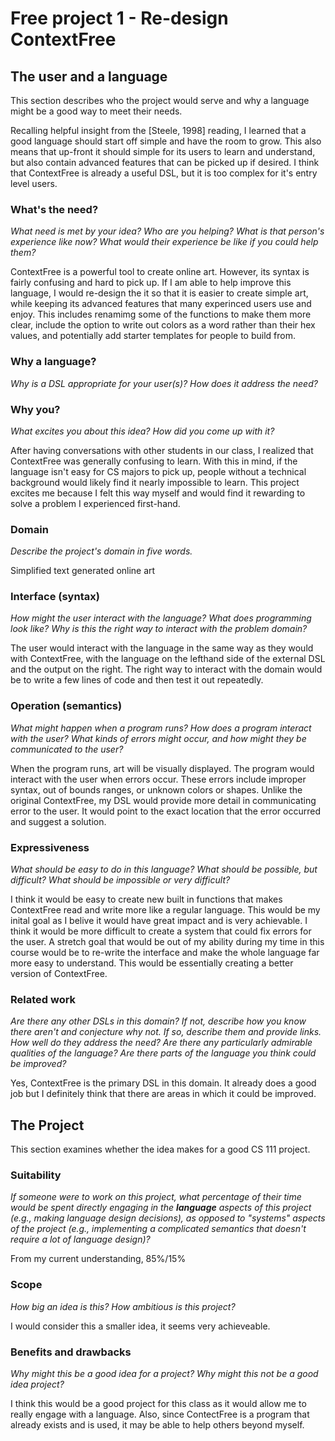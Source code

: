 # Free project 1 - Re-design ContextFree

## The user and a language

This section describes who the project would serve and why a language might be a
good way to meet their needs.

Recalling helpful insight from the [Steele, 1998] reading, I learned that a good language should start off simple and have the room to grow. This also means that up-front it should simple for its users to learn and understand, but also contain advanced features that can be picked up if desired. I think that ContextFree is already a useful DSL, but it is too complex for it's entry level users.

### What's the need?

_What need is met by your idea? Who are you helping? What is that person's
experience like now? What would their experience be like if you could help
them?_

ContextFree is a powerful tool to create online art. However, its syntax is fairly confusing and hard to pick up. If I am  able to help improve this language, I would re-design the it so that it is easier to create simple art, while keeping its advanced features that many experinced users use and enjoy. 
This includes renamimg some of the functions to make them more clear, include the option to write out colors as a word rather than their hex values, and potentially add starter templates for people to build from. 

### Why a language?

_Why is a DSL appropriate for your user(s)? How does it address the need?_

### Why you?

_What excites you about this idea? How did you come up with it?_

After having conversations with other students in our class, I realized that ContextFree was generally confusing to learn. With this in mind, if the language isn't easy for CS majors to pick up, people without a technical background would likely find it nearly impossible to learn. This project excites me because I felt this way myself and would find it rewarding to solve a problem I experienced first-hand.

### Domain

_Describe the project's domain in five words._

Simplified text generated online art

### Interface (syntax)

_How might the user interact with the language? What does programming look
like? Why is this the right way to interact with the problem domain?_

The user would interact with the language in the same way as they would with ContextFree, with the language on the lefthand side of the external DSL and the output on the right. The right way to interact with the domain would be to write a few lines of code and then test it out repeatedly.

### Operation (semantics)

_What might happen when a program runs? How does a program interact with the
user? What kinds of errors might occur, and how might they be communicated to
the user?_

When the program runs, art will be visually displayed. The program would interact with the user when errors occur. These errors include improper syntax, out of bounds ranges, or unknown colors or shapes. Unlike the original ContextFree, my DSL would provide more detail in communicating error to the user. It would point to the exact location that the error occurred and suggest a solution.

### Expressiveness

_What should be easy to do in this language? What should be possible, but
difficult? What should be impossible or very difficult?_

I think it would be easy to create new built in functions that makes ContextFree read and write more like a regular language. This would be my inital goal as I belive it would have great impact and is very achievable. I think it would be more difficult to create a system that could fix errors for the user. A stretch goal that would be out of my ability during my time in this course would be to re-write the interface and make the whole language far more easy to understand. This would be essentially creating a better version of ContextFree. 

### Related work

_Are there any other DSLs in this domain? If not, describe how you know there
aren't and conjecture why not. If so, describe them and provide links. How well
do they address the need? Are there any particularly admirable qualities of the
language? Are there parts of the language you think could be improved?_

Yes, ContextFree is the primary DSL in this domain. It already does a good job but I definitely think that there are areas in which it could be improved.

## The Project

This section examines whether the idea makes for a good CS 111 project.

### Suitability

_If someone were to work on this project, what percentage of their time would be
spent directly engaging in the **language** aspects of this project (e.g.,
making language design decisions), as opposed to "systems" aspects of the
project (e.g., implementing a complicated semantics that doesn't require a lot
of language design)?_

From my current understanding, 85%/15%

### Scope

_How big an idea is this? How ambitious is this project?_

I would consider this a smaller idea, it seems very achieveable.

### Benefits and drawbacks

_Why might this be a good idea for a project? Why might this not be a good idea
project?_

I think this would be a good project for this class as it would allow me to really engage with a language. Also, since ContectFree is a program that already exists and is used, it may be able to help others beyond myself.
